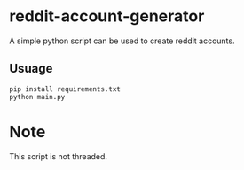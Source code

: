# reddit-account-generator

A simple python script can be used to create reddit accounts.

## Usuage
```
pip install requirements.txt
python main.py
```

# Note
This script is not threaded.
